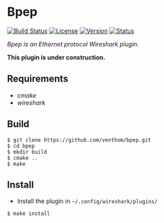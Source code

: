 Bpep
====

[![Build Status](https://travis-ci.org/Ventto/bpep.svg?branch=master)](https://travis-ci.org/Ventto/bpep) 
[![License](https://img.shields.io/badge/license-GPLv2-blue.svg?style=flat)](https://github.com/Ventto/bpep/blob/master/COPYING) 
[![Version](https://img.shields.io/badge/version-v0.1.0-blue.svg?style=flat)](https://github.com/Ventto/bpep/releases) 
[![Status](https://img.shields.io/badge/status-experimental-orange.svg?style=flat)](https://github.com/Ventto/bpep/) 

*Bpep is an Ethernet protocol Wireshark plugin.*

**This plugin is under construction.**

## Requirements

* *cmake*
* *wireshark*

## Build

```
$ git clone https://github.com/venthom/bpep.git
$ cd bpep
$ mkdir build
$ cmake ..
$ make
```

## Install

* Install the plugin in `~/.config/wireshark/plugins/`

```
$ make install
```
